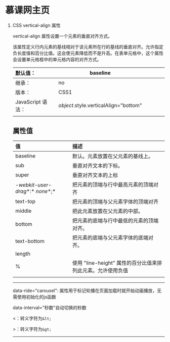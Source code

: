 # 慕课网主页

1. CSS vertical-align 属性

   vertical-align 属性设置一个元素的垂直对齐方式。

   该属性定义行内元素的基线相对于该元素所在行的基线的垂直对齐。允许指定负长度值和百分比值。这会使元素降低而不是升高。在表单元格中，这个属性会设置单元格框中的单元格内容的对齐方式。

   | 默认值：          | baseline                              |      |      |      |      |
   | :---------------- | ------------------------------------- | ---- | ---- | ---- | ---- |
   | 继承：            | no                                    |      |      |      |      |
   | 版本：            | CSS1                                  |      |      |      |      |
   | JavaScript 语法： | *object*.style.verticalAlign="bottom" |      |      |      |      |
   |                   |                                       |      |      |      |      |

   ## 属性值

   | 值                               | 描述                                                        |
   | :------------------------------- | :---------------------------------------------------------- |
   | baseline                         | 默认。元素放置在父元素的基线上。                            |
   | sub                              | 垂直对齐文本的下标。                                        |
   | super                            | 垂直对齐文本的上标                                          |
   | *-webkit-user-drag**:* *none**;* | 把元素的顶端与行中最高元素的顶端对齐                        |
   | text-top                         | 把元素的顶端与父元素字体的顶端对齐                          |
   | middle                           | 把此元素放置在父元素的中部。                                |
   | bottom                           | 把元素的底端与行中最低的元素的顶端对齐。                    |
   | text-bottom                      | 把元素的底端与父元素字体的底端对齐。                        |
   | length                           |                                                             |
   | %                                | 使用 "line-height" 属性的百分比值来排列此元素。允许使用负值 |
   |                                  |                                                             |

   ---
   
   data-ride="carousel": 属性用于标记轮播在页面加载时就开始动画播放，无需使用初始化的js函数
   
   data-interval="秒数"自动切换的秒数
   
   <：转义字符为`&lt;`
   
   \>：转义字符为`&gt;`
   
   ------